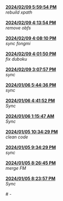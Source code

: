 <strong><ins>
2024/02/09 5:59:54 PM
</strong></ins><br><em>
rebuild xpath
</em><br><br>
<strong><ins> 2024/02/09 4:13:54 PM </strong></ins><br><em> remove obfs </em><br><br> <strong><ins> 2024/02/09 4:08:10 PM </strong></ins><br><em> sync fongmi </em><br><br> <strong><ins> 2024/02/09 4:01:50 PM </strong></ins><br><em> fix duboku </em><br><br> <strong><ins> 2024/02/09 3:07:57 PM </strong></ins><br><em> sync </em><br><br> <strong><ins> 2024/01/06 5:44:36 PM </strong></ins><br><em> sync </em><br><br> <strong><ins> 2024/01/06 4:41:52 PM </strong></ins><br><em> Sync </em><br><br> <strong><ins> 2024/01/06 1:15:47 AM </strong></ins><br><em> Sync </em><br><br> <strong><ins> 2024/01/05 10:34:29 PM </strong></ins><br><em> clean code </em><br><br> <strong><ins> 2024/01/05 9:34:29 PM </strong></ins><br><em> sync </em><br><br> <strong><ins> 2024/01/05 8:26:45 PM </strong></ins><br><em> merge FM </em><br><br> <strong><ins> 2024/01/05 8:23:57 PM </strong></ins><br><em> Sync </em><br><br> # -
